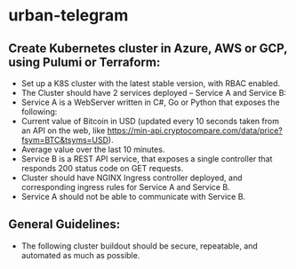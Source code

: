 # urban-telegram

## Create Kubernetes cluster in Azure, AWS or GCP, using Pulumi or Terraform:

* Set up a K8S cluster with the latest stable version, with RBAC enabled.
* The Cluster should have 2 services deployed – Service A and Service B:
* Service A is a WebServer written in C#, Go or Python that exposes the following:
* Current value of Bitcoin in USD (updated every 10 seconds taken from an API on the web, like https://min-api.cryptocompare.com/data/price?fsym=BTC&tsyms=USD).
* Average value over the last 10 minutes.
* Service B is a REST API service, that exposes a single controller that responds 200 status code on GET requests.
* Cluster should have NGINX Ingress controller deployed, and corresponding ingress rules for Service A and Service B.
* Service A should not be able to communicate with Service B.
 

## General Guidelines:

* The following cluster buildout should be secure, repeatable, and automated as much as possible.
 
